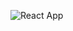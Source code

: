 ![React App](https://user-images.githubusercontent.com/43902199/137854520-fd0d496d-6aa5-4869-bb5d-45ffcf4e5a1c.png)
